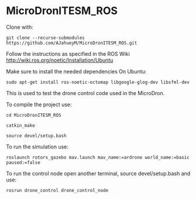 # MicroDronITESM_ROS
Clone with:
```
git clone --recurse-submodules https://github.com/AJahueyM/MicroDronITESM_ROS.git
```

Follow the instructions as specified in the ROS Wiki http://wiki.ros.org/noetic/Installation/Ubuntu

Make sure to install the needed dependencies
On Ubuntu: 
```
sudo apt-get install ros-noetic-octomap libgoogle-glog-dev libsfml-dev 
```


This is used to test the drone control code used in the MicroDron.

To compile the project use:
```
cd MicroDronITESM_ROS
```
```
catkin_make
```
```
source devel/setup.bash
```
To run the simulation use:
```
roslaunch rotors_gazebo mav.launch mav_name:=ardrone world_name:=basic paused:=false
```

To run the control node open another terminal, source devel/setup.bash and use:
```
rosrun drone_control drone_control_node
```
